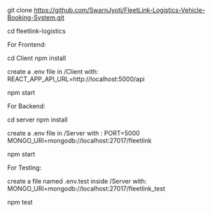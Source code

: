 git clone https://github.com/SwarnJyoti/FleetLink-Logistics-Vehicle-Booking-System.git

cd fleetlink-logistics

For Frontend:

cd  Client
npm install

create a .env file in /Client with:
REACT_APP_API_URL=http://localhost:5000/api

npm start


For Backend:

cd server
npm install

create a .env file in /Server with :
PORT=5000
MONGO_URI=mongodb://localhost:27017/fleetlink


npm start


For Testing:

create a file named .env.test inside /Server with:
MONGO_URI=mongodb://localhost:27017/fleetlink_test

npm test

